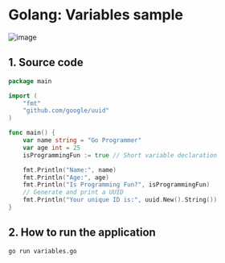 # Golang: Variables sample

![image](https://github.com/luiscoco/Golang-sample2-Variables/assets/32194879/da758e6f-766d-4d22-b89b-f2765f409122)

## 1. Source code

```go
package main

import (
    "fmt"
    "github.com/google/uuid"
)

func main() {
    var name string = "Go Programmer"
    var age int = 25
    isProgrammingFun := true // Short variable declaration

    fmt.Println("Name:", name)
    fmt.Println("Age:", age)
    fmt.Println("Is Programming Fun?", isProgrammingFun)
	// Generate and print a UUID
	fmt.Println("Your unique ID is:", uuid.New().String())
}
```

## 2. How to run the application

```
go run variables.go
```

